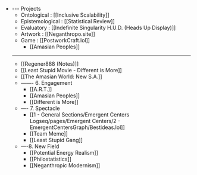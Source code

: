 - --- Projects
	- Ontological : [[Inclusive Scalability]]
	- Epistemological : [[Statistical Review]]
	- Evaluatory : [[Indefinite Singularity H.U.D. (Heads Up Display)]]
	- Artwork : [[Neganthropo.site]]
	- Game : [[PostworkCraft.lol]]
		- [[Amasian Peoples]]
	- ---
	- [[Regener888 (Notes)]]
	- [[Least Stupid Movie - Different is More]]
	- [[The Amasian World: New S.A.]]
	- ——- 6. Engagement
		- [[A.R.T.]]
		- [[Amasian Peoples]]
		- [[Different is More]]
	- —- 7. Spectacle
		- [[1 - General Sections/Emergent Centers Logseq/pages/Emergent Centers/2 - EmergentCentersGraph/Bestideas.lol]]
		- [[Team Meme]]
		- [[Least Stupid Gang]]
	- —-8. New Field
		- [[Potential Energy Realism]]
		- [[Philostatistics]]
		- [[Neganthropic Modernism]]
